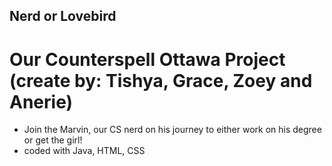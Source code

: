 ## Nerd or Lovebird
# Our Counterspell Ottawa Project (create by: Tishya, Grace, Zoey and Anerie)
- Join the Marvin, our CS nerd on his journey to either work on his degree or get the girl!
- coded with Java, HTML, CSS
